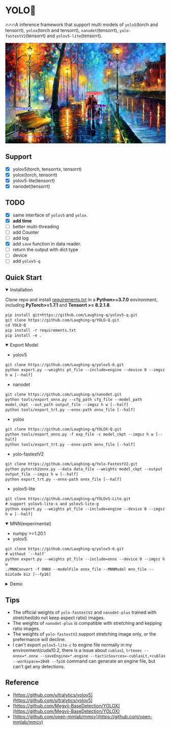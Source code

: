 # YOLO🚀
🔥🔥🔥A inference framework that support multi models of `yolo5`(torch and tensorrt), `yolox`(torch and tensorrt), 
`nanodet`(tensorrt), `yolo-fastestV2`(tensorrt) and `yolov5-lite`(tensorrt).

<p align="center"> <img src='assert/teaser.jpg' align="center"> </p>

## Support
- [X] yolov5(torch, tensorrtx, tensorrt)
- [X] yolox(torch, tensorrt)
- [X] yolov5-lite(tensorrt)
- [X] nanodet(tensorrt)

## TODO
- [X] same interface of `yolov5` and `yolox`.
- [X] **add time**
- [ ] better multi-threading
- [ ] add Counter
- [ ] add log
- [X] add `save` function in data reader.
- [ ] return the output with dict type
- [ ] device
- [ ] add `yolov5-q`

<!-- ## <div align="center">Quick Start</div> -->
## Quick Start

<details open>
<summary>Installation</summary>

Clone repo and install [requirements.txt](https://github.com/Laughing-q/YOLO-Q/blob/master/requirements.txt) in a
**Python>=3.7.0** environment, including
**PyTorch>=1.7.1** and **Tensorrt >= 8.2.1.8**.

```shell
pip install git+https://github.com/Laughing-q/yolov5-q.git
git clone https://github.com/Laughing-q/YOLO-Q.git
cd YOLO-Q
pip install -r requirements.txt
pip install -e .
```
</details>

<details open>
<summary>Export Model</summary>

* yolov5
```shell
git clone https://github.com/Laughing-q/yolov5-6.git
python export.py --weights pt_file --include=engine --device 0 --imgsz h w [--half]
```
* nanodet
```shell
git clone https://github.com/Laughing-q/nanodet.git
python tools/export_onnx.py --cfg_path cfg_file --model_path model_ckpt --out_path output_file --imgsz h w [--half]
python tools/export_trt.py --onnx-path onnx_file [--half]
```
* yolox
```shell
git clone https://github.com/Laughing-q/YOLOX-Q.git
python tools/export_onnx.py -f exp_file -c model_ckpt --imgsz h w [--half]
python tools/export_trt.py --onnx-path onnx_file [--half]
```
* yolo-fastestV2
```shell
git clone https://github.com/Laughing-q/Yolo-FastestV2.git
python pytorch2onnx.py --data data_file --weights model_ckpt --output output_file --imgsz h w [--half]
python export_trt.py --onnx-path onnx_file [--half]
```
* yolov5-lite
```shell
git clone https://github.com/Laughing-q/YOLOv5-Lite.git
# support yolov5-lite-s and yolov5-lite-g
python export.py --weights pt_file --include=engine --device 0 --imgsz h w [--half]
```

</details>

<details open>
<summary>MNN(experimental)</summary>

- numpy >=1.20.1
- yolov5
```shell
git clone https://github.com/Laughing-q/yolov5-6.git
# without `--half`
python export.py --weights pt_file --include=onnx --device 0 --imgsz h w
./MNNConvert -f ONNX --modelFile onnx_file --MNNModel mnn_file --bizCode biz [--fp16]
```

</details>

<details>
<summary>Demo</summary>

- prepare config file like below:
  * torch version
  ```vim
  model1:
    model_type: yolov5
    weight: yolov5s.pt
    conf_thres: 0.4
    iou_thres: 0.4
    filter: null

  model2:
    model_type: yolox
    yaml: yolox_nano.yaml
    weight: yolox_nano.pth
    conf_thres: 0.4
    iou_thres: 0.4
    filter: null
  ```
  * tensorrt version(tenxorrtx)
  ```vim
  model1:
    engine_file: yolov5n.engine
    lib_file: libmyplugins.so
    conf_thres: 0.4
    iou_thres: 0.4
    filter: null
    names: name.yaml

  model2:
    engine_file: yolov5n.engine
    lib_file: libmyplugins.so
    conf_thres: 0.4
    iou_thres: 0.4
    filter: null
    names: name.yaml
  ```
  * tensorrt version(onnx -> tensorrt)
  ```vim
  model1:
    model_type: yolov5
    engine_file: yolov5n.engine
    conf_thres: 0.4
    iou_thres: 0.4
    filter: null
    names: name.yaml

  model2:
    model_type: yolox
    engine_file: yolox-nano.engine
    conf_thres: 0.4
    iou_thres: 0.4
    filter: null
    names: name.yaml

  model3:
    model_type: nanodet
    engine_file: nanodet-plus.engine
    conf_thres: 0.4
    iou_thres: 0.4
    filter: null
    names: name.yaml

  model4:
    model_type: yolo-fastestV2
    engine_file: nanodet-plus.engine
    conf_thres: 0.4
    iou_thres: 0.4
    filter: null
    names: name.yaml
  ```
- See `demo/` for more details.
</details>

## Tips
- The official weights of `yolo-fastestV2` and `nanodet-plus` trained with stretched(do not keep aspect ratio) images.
- The weights of `nanodet-plus` is compatible with stretching and kepping ratio images.
- The weights of `yolo-fastestV2` support stretching image only, or the prefermance will decline.
- I can't export `yolov5-lite-c` to engine file normally in my environment(cuda10.2, there is a issue about `cublas`), 
`trtexec --onnx=*.onnx --saveEngine=*.engine --tacticSources=-cublasLt,+cublas --workspace=2048 --fp16` command can generate an engine file, 
but can't get any detections.

## Reference
- [https://github.com/ultralytics/yolov5](https://github.com/ultralytics/yolov5)
- [https://github.com/Megvii-BaseDetection/YOLOX](https://github.com/Megvii-BaseDetection/YOLOX)
- [https://github.com/open-mmlab/mmcv](https://github.com/open-mmlab/mmcv)
